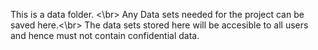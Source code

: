 This is a data folder. <\br>
Any Data sets needed for the project can be saved here.<\br>
The data sets stored here will be accesible to all users and hence must not contain confidential data. 
